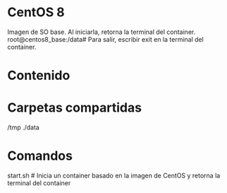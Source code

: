 # CentOS 8
Imagen de SO base.
Al iniciarla, retorna la terminal del container.  root@centos8_base:/data#
Para salir, escribir exit en la terminal del container.

# Contenido


# Carpetas compartidas
/tmp
./data

# Comandos
start.sh   # Inicia un container basado en la imagen de CentOS y retorna la terminal del container
